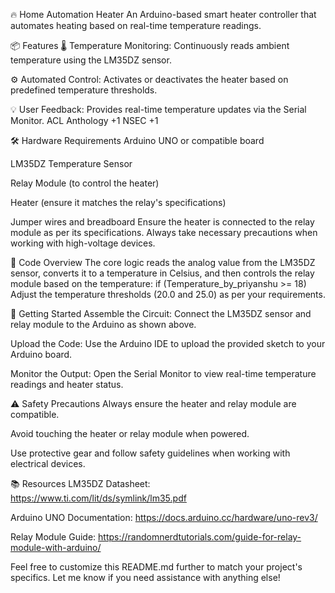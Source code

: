 🔥 Home Automation Heater
An Arduino-based smart heater controller that automates heating based on real-time temperature readings.

📦 Features
🌡️ Temperature Monitoring: Continuously reads ambient temperature using the LM35DZ sensor.

⚙️ Automated Control: Activates or deactivates the heater based on predefined temperature thresholds.

💡 User Feedback: Provides real-time temperature updates via the Serial Monitor.
ACL Anthology
+1
NSEC
+1

🛠️ Hardware Requirements
Arduino UNO or compatible board

LM35DZ Temperature Sensor

Relay Module (to control the heater)

Heater (ensure it matches the relay's specifications)

Jumper wires and breadboard
Ensure the heater is connected to the relay module as per its specifications. Always take necessary precautions when working with high-voltage devices.

📄 Code Overview
The core logic reads the analog value from the LM35DZ sensor, converts it to a temperature in Celsius, and then controls the relay module based on the temperature:
  if (Temperature_by_priyanshu >= 18)
  Adjust the temperature thresholds (20.0 and 25.0) as per your requirements.

🚀 Getting Started
Assemble the Circuit: Connect the LM35DZ sensor and relay module to the Arduino as shown above.

Upload the Code: Use the Arduino IDE to upload the provided sketch to your Arduino board.

Monitor the Output: Open the Serial Monitor to view real-time temperature readings and heater status.

⚠️ Safety Precautions
Always ensure the heater and relay module are compatible.

Avoid touching the heater or relay module when powered.

Use protective gear and follow safety guidelines when working with electrical devices.

📚 Resources
LM35DZ Datasheet: https://www.ti.com/lit/ds/symlink/lm35.pdf

Arduino UNO Documentation: https://docs.arduino.cc/hardware/uno-rev3/

Relay Module Guide: https://randomnerdtutorials.com/guide-for-relay-module-with-arduino/

Feel free to customize this README.md further to match your project's specifics. Let me know if you need assistance with anything else!
